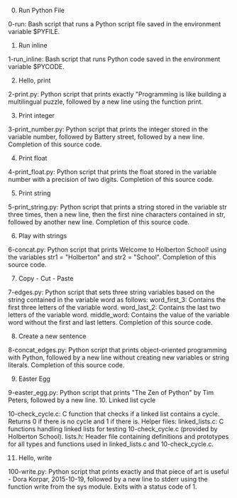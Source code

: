 0. Run Python File

0-run: Bash script that runs a Python script file saved in the environment variable $PYFILE.


1. Run inline

1-run_inline: Bash script that runs Python code saved in the environment variable $PYCODE.


2. Hello, print

2-print.py: Python script that prints exactly "Programming is like building a multilingual puzzle, followed by a new line using the function print.


3. Print integer

3-print_number.py: Python script that prints the integer stored in the variable number, followed by Battery street, followed by a new line.
Completion of this source code.


4. Print float

4-print_float.py: Python script that prints the float stored in the variable number with a precision of two digits.
Completion of this source code.


5. Print string

5-print_string.py: Python script that prints a string stored in the variable str three times, then a new line, then the first nine characters contained in str, followed by another new line.
Completion of this source code.


6. Play with strings

6-concat.py: Python script that prints Welcome to Holberton School! using the variables str1 = "Holberton" and str2 = "School".
Completion of this source code.


7. Copy - Cut - Paste

7-edges.py: Python script that sets three string variables based on the string contained in the variable word as follows:
word_first_3: Contains the first three letters of the variable word.
word_last_2: Contains the last two letters of the variable word.
middle_word: Contains the value of the variable word without the first and last letters.
Completion of this source code.


8. Create a new sentence

8-concat_edges.py: Python script that prints object-oriented programming with Python, followed by a new line without creating new variables or string literals.
Completion of this source code.


9. Easter Egg

9-easter_egg.py: Python script that prints "The Zen of Python" by Tim Peters, followed by a new line.
10. Linked list cycle

10-check_cycle.c: C function that checks if a linked list contains a cycle.
Returns 0 if there is no cycle and 1 if there is.
Helper files:
linked_lists.c: C functions handling linked lists for testing 10-check_cycle.c (provided by Holberton School).
lists.h: Header file containing definitions and prototypes for all types and functions used in linked_lists.c and 10-check_cycle.c.


11. Hello, write

100-write.py: Python script that prints exactly and that piece of art is useful - Dora Korpar, 2015-10-19, followed by a new line to stderr using the function write from the sys module.
Exits with a status code of 1.
